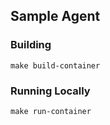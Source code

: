 ## Sample Agent

### Building

```shell
make build-container
```

### Running Locally

```shell
make run-container
```
